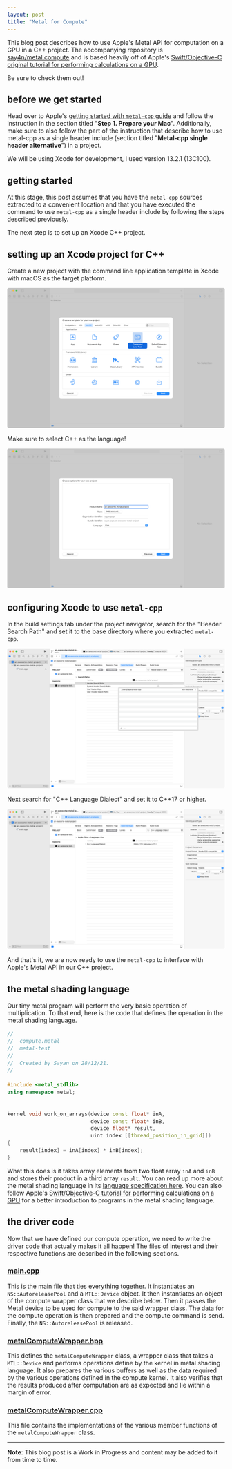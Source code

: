 ```yaml
---
layout: post
title: "Metal for Compute"
---
```


This blog post describes how to use Apple's Metal API for computation on a GPU in a C++ project.
The accompanying repository is [say4n/metal.compute](https://github.com/say4n/metal.compute) and is based heavily off of Apple's [Swift/Objective-C original tutorial for performing calculations on a GPU](https://developer.apple.com/documentation/metal/basic_tasks_and_concepts/performing_calculations_on_a_gpu).

Be sure to check them out!

## before we get started

Head over to Apple's [getting started with `metal-cpp` guide](https://developer.apple.com/metal/cpp/) and follow the
instruction in the section titled "**Step 1. Prepare your Mac**".
Additionally, make sure to also follow the part of the instruction that describe how to use metal-cpp as a single
header include (section titled "**Metal-cpp single header alternative**") in a project.

We will be using Xcode for development, I used version 13.2.1 (13C100).

## getting started

At this stage, this post assumes that you have the `metal-cpp` sources extracted to a convenient location and that you
have executed the command to use `metal-cpp` as a single header include by following the steps described previously.

The next step is to set up an Xcode C++ project.

## setting up an Xcode project for C++

Create a new project with the command line application template in Xcode with macOS as the target platform.

![](/images/xcode-project-1.png)

Make sure to select C++ as the language!

![](/images/xcode-project-2.png)

## configuring Xcode to use `metal-cpp`

In the build settings tab under the project navigator, search for the "Header Search Path" and set it to the base directory where you extracted `metal-cpp`.

![](/images/xcode-settings-1.png)

Next search for "C++ Language Dialect" and set it to C++17 or higher.

![](/images/xcode-settings-2.png)

And that's it, we are now ready to use the `metal-cpp` to interface with Apple's Metal API in our C++ project.

## the metal shading language

Our tiny metal program will perform the very basic operation of multiplication. To that end, here is the code that defines the operation in the metal shading language.

```cpp
//
//  compute.metal
//  metal-test
//
//  Created by Sayan on 28/12/21.
//

#include <metal_stdlib>
using namespace metal;


kernel void work_on_arrays(device const float* inA,
                           device const float* inB,
                           device float* result,
                           uint index [[thread_position_in_grid]])
{
    result[index] = inA[index] * inB[index];
}
```

What this does is it takes array elements from two float array `inA` and `inB` and stores their product in a third array `result`.
You can read up more about the metal shading language in its [language specification here](https://developer.apple.com/metal/Metal-Shading-Language-Specification.pdf).
You can also follow Apple's [Swift/Objective-C tutorial for performing calculations on a GPU](https://developer.apple.com/documentation/metal/basic_tasks_and_concepts/performing_calculations_on_a_gpu) for a better introduction to programs in the metal shading language.

## the driver code

Now that we have defined our compute operation, we need to write the driver code that actually makes it all happen!
The files of interest and their respective functions are described in the following sections.

### [main.cpp](https://github.com/say4n/metal.compute/blob/main/metal.compute/main.cpp)

This is the main file that ties everything together.
It instantiates an `NS::AutoreleasePool` and a `MTL::Device` object.
It then instantiates an object of the compute wrapper class that we describe below.
Then it passes the Metal device to be used for compute to the said wrapper class.
The data for the compute operation is then prepared and the compute command is send.
Finally, the `NS::AutoreleasePool` is released.

### [metalComputeWrapper.hpp](https://github.com/say4n/metal.compute/blob/main/metal.compute/metalComputeWrapper.hpp)

This defines the `metalComputeWrapper` class, a wrapper class that takes a `MTL::Device` and performs operations define by the kernel in metal shading language.
It also prepares the various buffers as well as the data required by the various operations defined in the compute kernel.
It also verifies that the results produced after computation are as expected and lie within a margin of error.

### [metalComputeWrapper.cpp](https://github.com/say4n/metal.compute/blob/main/metal.compute/metalComputeWrapper.cpp)

This file contains the implementations of the various member functions of the `metalComputeWrapper` class.

---

**Note**: This blog post is a Work in Progress and content may be added to it from time to time.

